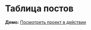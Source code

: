 # Таблица постов

**Демо:** [Посмотреть проект в действии](https://filonych.github.io/test-task-boc/practice-3/)